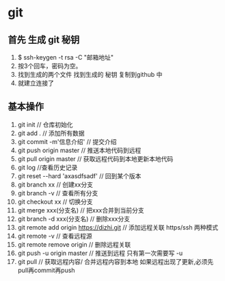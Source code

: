 # git 

## 首先 生成 git 秘钥
1. $ ssh-keygen -t rsa -C "邮箱地址"
2. 按3个回车，密码为空。
3. 找到生成的两个文件 找到生成的 秘钥 复制到github 中
4. 就建立连接了 

## 基本操作 
1.  git init // 仓库初始化
2.  git add . // 添加所有数据
3.  git commit -m'信息介绍' // 提交介绍
4.  git push origin master // 推送本地代码到远程
5.  git pull origin master // 获取远程代码到本地更新本地代码
6.  git log  //查看历史记录
7.  git reset --hard  'axasdfsadf' // 回到某个版本
8.  git branch  xx // 创建xx分支
9.  git branch -v   // 查看所有分支
10. git checkout xx  // 切换分支
11. git merge  xxx(分支名)  // 把xxx合并到当前分支
12. git branch -d xxx(分支名) // 删除xxx分支
13. git remote add origin https://dizhi.git  // 添加远程关联 https/ssh 两种模式
14.  git remote -v   // 查看远程源
15. git remote remove origin   // 删除远程关联
16. git push -u origin master  // 推送到远程 只有第一次需要写 -u
17. git pull //  获取远程内容/ 合并远程内容到本地 如果远程出现了更新,必须先pull再commit再push


